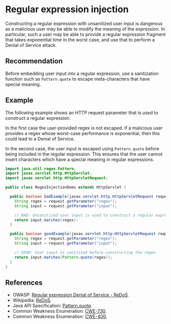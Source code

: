# Regular expression injection
Constructing a regular expression with unsanitized user input is dangerous as a malicious user may be able to modify the meaning of the expression. In particular, such a user may be able to provide a regular expression fragment that takes exponential time in the worst case, and use that to perform a Denial of Service attack.


## Recommendation
Before embedding user input into a regular expression, use a sanitization function such as `Pattern.quote` to escape meta-characters that have special meaning.


## Example
The following example shows an HTTP request parameter that is used to construct a regular expression.

In the first case the user-provided regex is not escaped. If a malicious user provides a regex whose worst-case performance is exponential, then this could lead to a Denial of Service.

In the second case, the user input is escaped using `Pattern.quote` before being included in the regular expression. This ensures that the user cannot insert characters which have a special meaning in regular expressions.


```java
import java.util.regex.Pattern;
import javax.servlet.http.HttpServlet;
import javax.servlet.http.HttpServletRequest;

public class RegexInjectionDemo extends HttpServlet {

  public boolean badExample(javax.servlet.http.HttpServletRequest request) {
    String regex = request.getParameter("regex");
    String input = request.getParameter("input");

    // BAD: Unsanitized user input is used to construct a regular expression
    return input.matches(regex);
  }

  public boolean goodExample(javax.servlet.http.HttpServletRequest request) {
    String regex = request.getParameter("regex");
    String input = request.getParameter("input");

    // GOOD: User input is sanitized before constructing the regex
    return input.matches(Pattern.quote(regex));
  }
}

```

## References
* OWASP: [Regular expression Denial of Service - ReDoS](https://www.owasp.org/index.php/Regular_expression_Denial_of_Service_-_ReDoS).
* Wikipedia: [ReDoS](https://en.wikipedia.org/wiki/ReDoS).
* Java API Specification: [Pattern.quote](https://docs.oracle.com/en/java/javase/11/docs/api/java.base/java/util/regex/Pattern.html#quote(java.lang.String)).
* Common Weakness Enumeration: [CWE-730](https://cwe.mitre.org/data/definitions/730.html).
* Common Weakness Enumeration: [CWE-400](https://cwe.mitre.org/data/definitions/400.html).
